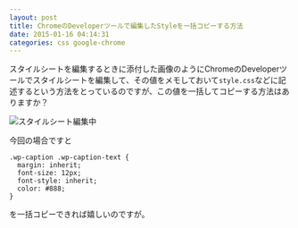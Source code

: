 ```yaml
---
layout: post
title: ChromeのDeveloperツールで編集したStyleを一括コピーする方法
date: 2015-01-16 04:14:31
categories: css google-chrome
---
```

<p>スタイルシートを編集するときに添付した画像のようにChromeのDeveloperツールでスタイルシートを編集して、その値をメモしておいて<code>style.css</code>などに記述するという方法をとっているのですが、この値を一括してコピーする方法はありますか？</p>

<p><img src="https://i.stack.imgur.com/BwW0M.jpg" alt="スタイルシート編集中"></p>

<p>今回の場合ですと</p>

```
.wp-caption .wp-caption-text {
  margin: inherit;
  font-size: 12px;
  font-style: inherit;
  color: #888;
}
```

<p>を一括コピーできれば嬉しいのですが。</p>
